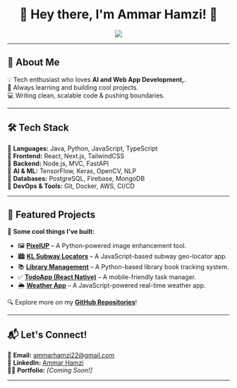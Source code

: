 <h1 align="center">👋 Hey there, I'm Ammar Hamzi! 🚀</h1>

<p align="center">
  <img src="https://readme-typing-svg.herokuapp.com?color=36BCF7&lines=Passionate+Developer;AI+Enthusiast;Tech+Explorer+🚀" />
</p>

---

## 🚀 About Me
💡 Tech enthusiast who loves **AI and Web App Development,**.  
🎯 Always learning and building cool projects.  
💻 Writing clean, scalable code & pushing boundaries.  

---

## 🛠️ Tech Stack
🔹 **Languages:** Java, Python, JavaScript, TypeScript  
🔹 **Frontend:** React, Next.js, TailwindCSS  
🔹 **Backend:** Node.js, MVC, FastAPI  
🔹 **AI & ML:** TensorFlow, Keras, OpenCV, NLP  
🔹 **Databases:** PostgreSQL, Firebase, MongoDB  
🔹 **DevOps & Tools:** Git, Docker, AWS, CI/CD  

---

## 🎯 Featured Projects
🚀 **Some cool things I've built:**
- 🖼 **[PixelUP](https://github.com/ammarhamzi/pixel-up)** – A Python-powered image enhancement tool.  
- 🏙 **[KL Subway Locators](https://github.com/ammarhamzi/kl-subway-locators)** – A JavaScript-based subway geo-locator app.  
- 📚 **[Library Management](https://github.com/ammarhamzi/library-management)** – A Python-based library book tracking system.  
- ✅ **[TodoApp (React Native)](https://github.com/ammarhamzi/todoApp-reactnative)** – A mobile-friendly task manager.  
- 🌦 **[Weather App](https://github.com/ammarhamzi/weather-app)** – A JavaScript-powered real-time weather app.  

🔍 Explore more on my **[GitHub Repositories](https://github.com/ammarhamzi?tab=repositories)**!

---

## 📬 Let's Connect!
📧 **Email:** [ammarhamzi22@gmail.com](mailto:ammarhamzi22@gmail.com)  
💼 **LinkedIn:** [Ammar Hamzi](https://www.linkedin.com/in/ammarhamzi/)  
🧑‍💻 **Portfolio:** *[Coming Soon!]*  

---

